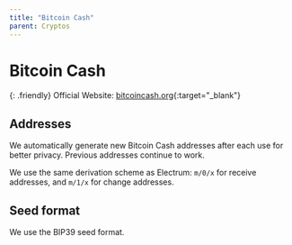 ```yaml
---
title: "Bitcoin Cash"
parent: Cryptos
---
```


# Bitcoin Cash

{: .friendly}
Official Website: [bitcoincash.org](https://bitcoincash.org/){:target="_blank"}

## Addresses

We automatically generate new Bitcoin Cash addresses after each use for better privacy. Previous addresses continue to work.

We use the same derivation scheme as Electrum: `m/0/x` for receive addresses, and `m/1/x` for change addresses.

## Seed format

We use the BIP39 seed format.
